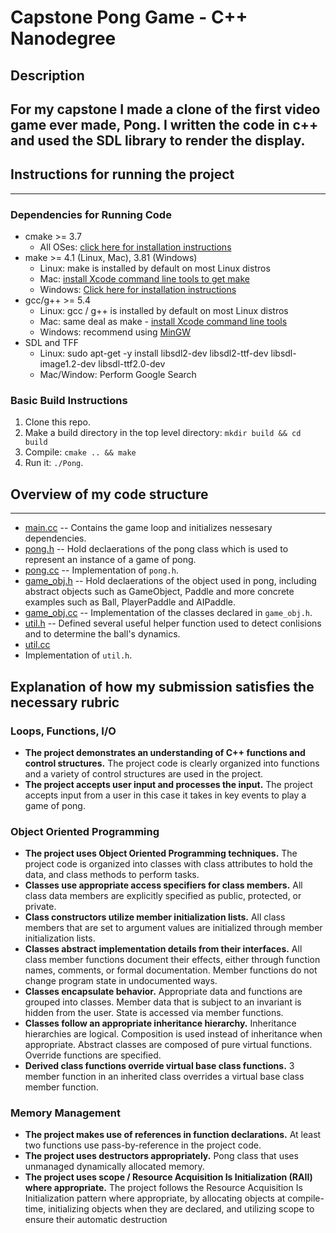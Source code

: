 # Capstone Pong Game - C++ Nanodegree
## Description
For my capstone I made a clone of the first video game ever made, Pong. I written the code in c++ and used the SDL library to render the display.
---
## Instructions for running the project
---
### Dependencies for Running Code
* cmake >= 3.7
  * All OSes: [click here for installation instructions](https://cmake.org/install/)
* make >= 4.1 (Linux, Mac), 3.81 (Windows)
  * Linux: make is installed by default on most Linux distros
  * Mac: [install Xcode command line tools to get make](https://developer.apple.com/xcode/features/)
  * Windows: [Click here for installation instructions](http://gnuwin32.sourceforge.net/packages/make.htm)
* gcc/g++ >= 5.4
  * Linux: gcc / g++ is installed by default on most Linux distros
  * Mac: same deal as make - [install Xcode command line tools](https://developer.apple.com/xcode/features/)
  * Windows: recommend using [MinGW](http://www.mingw.org/)
* SDL and TFF
  * Linux: sudo apt-get -y install libsdl2-dev libsdl2-ttf-dev libsdl-image1.2-dev libsdl-ttf2.0-dev
  * Mac/Window: Perform Google Search

### Basic Build Instructions
1. Clone this repo.
2. Make a build directory in the top level directory: `mkdir build && cd build`
3. Compile: `cmake .. && make`
4. Run it: `./Pong`.

## Overview of my code structure
---
- [main.cc](https://github.com/JonathanKSullivan/Capstone-Pong/blob/master/src/main.cc)
-- Contains the game loop and initializes nessesary dependencies.
- [pong.h](https://github.com/JonathanKSullivan/Capstone-Pong/blob/master/src/pong.h)
-- Hold declaerations of the pong class which is used to represent an instance of a game of pong. 
- [pong.cc](https://github.com/JonathanKSullivan/Capstone-Pong/blob/master/src/pong.cc)
-- Implementation of `pong.h`. 
- [game_obj.h](https://github.com/JonathanKSullivan/Capstone-Pong/blob/master/src/game_obj.h)
-- Hold declaerations of the object used in pong, including abstract objects such as GameObject, Paddle and more concrete examples such as Ball, PlayerPaddle and AIPaddle.
- [game_obj.cc](https://github.com/JonathanKSullivan/Capstone-Pong/blob/master/src/game_obj.cc)
-- Implementation of the classes declared in `game_obj.h`. 
- [util.h](https://github.com/JonathanKSullivan/Capstone-Pong/blob/master/src/util.h)
-- Defined several useful helper function used to detect conlisions and to determine the ball's dynamics.
- [util.cc](https://github.com/JonathanKSullivan/Capstone-Pong/blob/master/src/util.cc)
- Implementation of `util.h`.
## Explanation of how my submission satisfies the necessary rubric
### Loops, Functions, I/O
- **The project demonstrates an understanding of C++ functions and control structures.** The project code is clearly organized into functions and a variety of control structures are used in the project.
- **The project accepts user input and processes the input.** The project accepts input from a user in this case it takes in key events to play a game of pong.
### Object Oriented Programming
- **The project uses Object Oriented Programming techniques.** The project code is organized into classes with class attributes to hold the data, and class methods to perform tasks.
- **Classes use appropriate access specifiers for class members.** All class data members are explicitly specified as public, protected, or private.
- **Class constructors utilize member initialization lists.** All class members that are set to argument values are initialized through member initialization lists.
- **Classes abstract implementation details from their interfaces.** All class member functions document their effects, either through function names, comments, or formal documentation. Member functions do not change program state in undocumented ways.
- **Classes encapsulate behavior.** Appropriate data and functions are grouped into classes. Member data that is subject to an invariant is hidden from the user. State is accessed via member functions.
- **Classes follow an appropriate inheritance hierarchy.** Inheritance hierarchies are logical. Composition is used instead of inheritance when appropriate. Abstract classes are composed of pure virtual functions. Override functions are specified.
- **Derived class functions override virtual base class functions.** 3 member function in an inherited class overrides a virtual base class member function.
### Memory Management
- **The project makes use of references in function declarations.** At least two functions use pass-by-reference in the project code.
- **The project uses destructors appropriately.** Pong class that uses unmanaged dynamically allocated memory.
- **The project uses scope / Resource Acquisition Is Initialization (RAII) where appropriate.** The project follows the Resource Acquisition Is Initialization pattern where appropriate, by allocating objects at compile-time, initializing objects when they are declared, and utilizing scope to ensure their automatic destruction